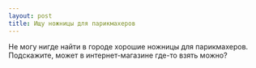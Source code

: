 ```yaml
---
layout: post 
title: Ищу ножницы для парикмахеров 
--- 
```

Не могу нигде найти в городе хорошие ножницы для парикмахеров. Подскажите, может в интернет-магазине где-то взять можно?
